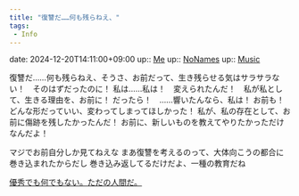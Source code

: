 ```yaml
---
title: "復讐だ……何も残らねえ、"
tags:
 - Info
---
```


date: 2024-12-20T14:11:00+09:00
up:: [Me](Bar/Novel/Chaos/Me.md)
up:: [NoNames](../Bar/Novel/Chaos/NoNames.md)
up:: [Music](../Bar/Novel/Topics/Music.md)

復讐だ……何も残らねえ、そうさ、お前だって、生き残らせる気はサラサラない！　そのはずだったのに！
私は……私は！　変えられたんだ！　私が私として、生きる理由を、お前に！
だったら！　……響いたんなら、私は！
お前も！　どんな形だっていい、変わってしまってほしかった！
私が、私の存在として、お前に傷跡を残したかったんだ！
お前に、新しいものを教えてやりたかっただけなんだよ！

マジでお前自分しか見てねえな
まあ復讐を考えるのって、大体向こうの都合に巻き込まれたからだし
巻き込み返してるだけだよ、一種の教育だね

[優秀でも何でもない。ただの人間だ。](優秀でも何でもない。ただの人間だ。.md)